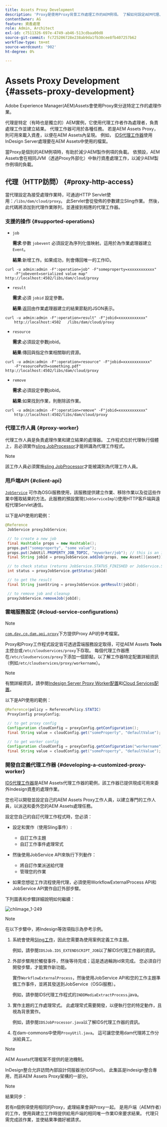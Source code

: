 ```yaml
---
title: Assets Proxy Development
description: 'Proxy是使用Proxy背景工作處理工作的AEM例項。 了解如何設定AEM代理、支援的操作、代理元件，以及如何開發自訂代理程式。 '
contentOwner: AG
feature: 資產處理
role: Admin, Architect
exl-id: c7511326-697e-4749-ab46-513cdbaa00d8
source-git-commit: fc725206728e238ab9da1fb30cee8fb407257b62
workflow-type: tm+mt
source-wordcount: '902'
ht-degree: 0%

---
```


# Assets Proxy Development {#assets-proxy-development}

Adobe Experience Manager(AEM)Assets會使用Proxy來分送特定工作的處理作業。

代理是特定（有時也是獨立的）AEM實例，它使用代理工作者作為處理者，負責處理工作並建立結果。 代理工作器可用於各種任務。 若是AEM Assets Proxy，則可用來載入資產，以便在AEM Assets內呈現。 例如， [IDS代理工作器](indesign.md)使用InDesign Server處理要在AEM Assets中使用的檔案。

當Proxy是個別的AEM例項時，有助於減少AEM製作例項的負載。 依預設，AEM Assets會在相同JVM（透過Proxy外部化）中執行資產處理工作，以減少AEM製作例項的負載。

## 代理（HTTP訪問） {#proxy-http-access}

當代理設定為接受處理作業時，可通過HTTP Servlet使用：`/libs/dam/cloud/proxy`。 此Servlet會從發佈的參數建立Sling作業。 然後，此代碼將添加到代理作業隊列，並連接到相應的代理工作器。

### 支援的操作 {#supported-operations}

* `job`

   **需求**:參數 `jobevent` 必須設定為序列化值映射。這用於為作業處理器建立`Event`。

   **結果**:新增工作。如果成功，則會傳回唯一的工作ID。

```shell
curl -u admin:admin -F":operation=job" -F"someproperty=xxxxxxxxxxxx"
    -F"jobevent=serialized value map" http://localhost:4502/libs/dam/cloud/proxy
```

* `result`

   **需求**:必須 `jobid` 設定參數。

   **結果**:返回由作業處理器建立的結果節點的JSON表示。

```shell
curl -u admin:admin -F":operation=result" -F"jobid=xxxxxxxxxxxx"
    http://localhost:4502   /libs/dam/cloud/proxy
```

* `resource`

   **需求**:必須設定參數jobid。

   **結果**:傳回與指定作業相關聯的資源。

```shell
curl -u admin:admin -F":operation=resource" -F"jobid=xxxxxxxxxxxx"
    -F"resourcePath=something.pdf" http://localhost:4502/libs/dam/cloud/proxy
```

* `remove`

   **需求**:必須設定參數jobid。

   **結果**:如果找到作業，則刪除該作業。

```shell
curl -u admin:admin -F":operation=remove" -F"jobid=xxxxxxxxxxxx"
    http://localhost:4502/libs/dam/cloud/proxy
```

### 代理工作人員 {#proxy-worker}

代理工作人員是負責處理作業和建立結果的處理器。 工作程式位於代理執行個體上，且必須實作[sling JobProcessor](https://sling.apache.org/site/eventing-and-jobs.html)才能辨識為代理工作程式。

>[!NOTE]
>
>該工作人員必須實施[sling JobProcessor](https://sling.apache.org/site/eventing-and-jobs.html)才能被識別為代理工作人員。

### 用戶端API {#client-api}

[`JobService`](https://helpx.adobe.com/experience-manager/6-4/sites/developing/using/reference-materials/javadoc/index.html) 可作為OSGi服務使用，該服務提供建立作業、移除作業以及從這些作業中獲取結果的方法。此服務的預設實現(`JobServiceImpl`)使用HTTP客戶端與遠程代理Servlet通信。

以下是API使用的範例：

```java
@Reference
 JobService proxyJobService;

 // to create a new job
 final Hashtable props = new Hashtable();
 props.put("someproperty", "some value");
 props.put(JobUtil.PROPERTY_JOB_TOPIC, "myworker/job"); // this is an identifier of the worker
 final String jobId = proxyJobService.addJob(props, new Asset[]{asset});

 // to check status (returns JobService.STATUS_FINISHED or JobService.STATUS_INPROGRESS)
 int status = proxyJobService.getStatus(jobId)

 // to get the result
 final String jsonString = proxyJobService.getResult(jobId);

 // to remove job and cleanup
 proxyJobService.removeJob(jobId);
```

### 雲端服務設定 {#cloud-service-configurations}

>[!NOTE]
>
>[`com.day.cq.dam.api.proxy`](https://helpx.adobe.com/experience-manager/6-4/sites/developing/using/reference-materials/javadoc/com/day/cq/dam/commons/proxy/package-summary.html)下方提供Proxy API的參考檔案。

Proxy和Proxy工作程式設定皆可透過雲端服務設定取得，可從AEM Assets **Tools**&#x200B;主控台或`/etc/cloudservices/proxy`下存取。 每個代理工作器應在`/etc/cloudservices/proxy`下添加一個節點，以了解工作器特定配置詳細資訊（例如`/etc/cloudservices/proxy/workername`）。

>[!NOTE]
>
>有關詳細資訊，請參閱[Indesign Server Proxy Worker配置](indesign.md#configuring-the-proxy-worker-for-indesign-server)和[Cloud Services配置](../sites-developing/extending-cloud-config.md)。

以下是API使用的範例：

```java
@Reference(policy = ReferencePolicy.STATIC)
 ProxyConfig proxyConfig;
 
 // to get proxy config
 Configuration cloudConfig = proxyConfig.getConfiguration();
 final String value = cloudConfig.get("someProperty", "defaultValue");

 // to get worker config
 Configuration cloudConfig = proxyConfig.getConfiguration("workername");
 final String value = cloudConfig.get("someProperty", "defaultValue");
```

### 開發自定義代理工作器 {#developing-a-customized-proxy-worker}

[IDS代理工作器](indesign.md)是AEM Assets代理工作器的範例，該工作器已提供現成可用來委外Indesign資產的處理作業。

您也可以開發並設定自己的AEM Assets Proxy工作人員，以建立專門的工作人員，以派送和委外您的AEM Assets處理任務。

設定您自己的自訂代理工作程式時，您必須：

* 設定和實作（使用Sling事件）:

   * 自訂工作主題
   * 自訂工作事件處理常式

* 然後使用JobService API來執行下列動作：

   * 將自訂作業派送給代理
   * 管理您的作業

* 如果您想從工作流程使用代理，必須使用WorkflowExternalProcess API和JobService API實作自訂外部步驟。

下列圖表和步驟詳細說明如何繼續：

![chlimage_1-249](assets/chlimage_1-249.png)

>[!NOTE]
>
>在以下步驟中，將Indesign等效項指示為參考示例。

1. 系統會使用[Sling工作](https://sling.apache.org/site/eventing-and-jobs.html)，因此您需要為使用案例定義工作主題。

   例如，請參閱`IDSJob.IDS_EXTENDSCRIPT_JOB`以了解IDS代理工作器的資訊。

1. 外部步驟用於觸發事件，然後等待完成；這是透過輪詢id來完成。 您必須自行開發步驟，才能實作新功能。

   實作`WorkflowExternalProcess`，然後使用JobService API和您的工作主題準備工作事件，並將其發送到JobService（OSGi服務）。

   例如，請參閱IDS代理工作程式的`INDDMediaExtractProcess`.java。

1. 實作主題的工作處理常式。 此處理常式需要開發，以便執行您的特定動作，且視為背景實作。

   例如，請參閱`IDSJobProcessor.java`以了解IDS代理工作器的資訊。

1. 在dam-commons中使用`ProxyUtil.java`。 這可讓您使用dam代理將工作分派給員工。

>[!NOTE]
>
>AEM Assets代理框架不提供的是池機制。
>
>InDesign整合允許訪問內部設計伺服器池(IDSPool)。 此集區是Indesign整合專用，而非AEM Assets Proxy架構的一部分。

>[!NOTE]
>
>結果同步：
>
>若有n個例項使用相同的Proxy，處理結果會與Proxy一起。 是用戶端（AEM作者）的工作，使用與建立工作時提供給用戶端的相同唯一作業ID來要求結果。 代理只需完成該作業，並使結果準備好被請求。
